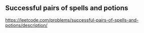 ## Successful pairs of spells and potions
https://leetcode.com/problems/successful-pairs-of-spells-and-potions/description/
